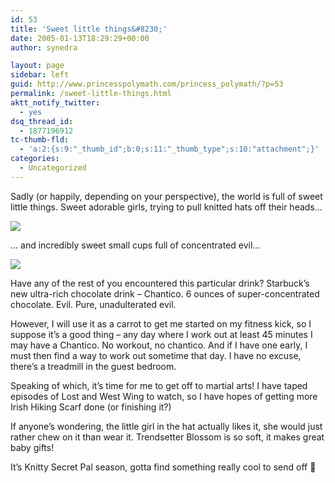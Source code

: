 ```yaml
---
id: 53
title: 'Sweet little things&#8230;'
date: 2005-01-13T18:29:29+00:00
author: synedra

layout: page
sidebar: left
guid: http://www.princesspolymath.com/princess_polymath/?p=53
permalink: /sweet-little-things.html
aktt_notify_twitter:
  - yes
dsq_thread_id:
  - 1877196912
tc-thumb-fld:
  - 'a:2:{s:9:"_thumb_id";b:0;s:11:"_thumb_type";s:10:"attachment";}'
categories:
  - Uncategorized
---
```

Sadly (or happily, depending on your perspective), the world is full of sweet little things. Sweet adorable girls, trying to pull knitted hats off their heads&#8230;
  
![](http://www.perlgoddess.com/blog/images/kaily.jpg)
  
&#8230; and incredibly sweet small cups full of concentrated evil&#8230;
  
![](http://www.perlgoddess.com/blog/images/evil.jpg)
  
Have any of the rest of you encountered this particular drink? Starbuck&#8217;s new ultra-rich chocolate drink &#8211; Chantico. 6 ounces of super-concentrated chocolate. Evil. Pure, unadulterated evil.
  
However, I will use it as a carrot to get me started on my fitness kick, so I suppose it&#8217;s a good thing &#8211; any day where I work out at least 45 minutes I may have a Chantico. No workout, no chantico. And if I have one early, I must then find a way to work out sometime that day. I have no excuse, there&#8217;s a treadmill in the guest bedroom.
  
Speaking of which, it&#8217;s time for me to get off to martial arts! I have taped episodes of Lost and West Wing to watch, so I have hopes of getting more Irish Hiking Scarf done (or finishing it?)
  
If anyone&#8217;s wondering, the little girl in the hat actually likes it, she would just rather chew on it than wear it. Trendsetter Blossom is so soft, it makes great baby gifts!
  
It&#8217;s Knitty Secret Pal season, gotta find something really cool to send off 🙂